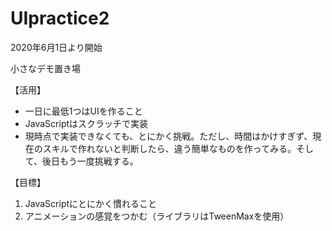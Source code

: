 # UIpractice2

<p>2020年6月1日より開始</p>
<p>小さなデモ置き場</p>

<div>
<p>【活用】</p>
<ul>
  <li>一日に最低1つはUIを作ること</li>
  <li>JavaScriptはスクラッチで実装</li>
  <li>現時点で実装できなくても、とにかく挑戦。ただし、時間はかけすぎず、現在のスキルで作れないと判断したら、違う簡単なものを作ってみる。そして、後日もう一度挑戦する。</li>
<ul> 
</div>

<div>
<p>【目標】</p>
<ol>
  <li>JavaScriptにとにかく慣れること</li>
  <li> アニメーションの感覚をつかむ（ライブラリはTweenMaxを使用）</li>
<ol> 
</div>

